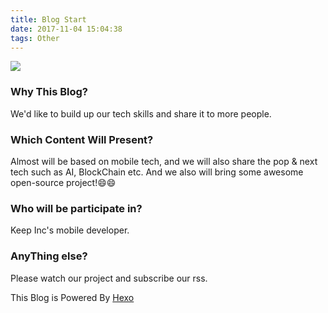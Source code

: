 ```yaml
---
title: Blog Start
date: 2017-11-04 15:04:38
tags: Other
---
```


![](/images/init-page.jpg)

### Why This Blog?
We'd like to build up our tech skills and share it to more people.

### Which Content Will Present?
Almost will be based on mobile tech, and we will also share the pop & next tech such as AI, BlockChain etc. And we also will bring some awesome open-source project!😄😄

### Who will be participate in?
Keep Inc's mobile developer.

### AnyThing else?
Please watch our project and subscribe our rss.

This Blog is Powered By [Hexo](https://hexo.io/docs/setup.html)
